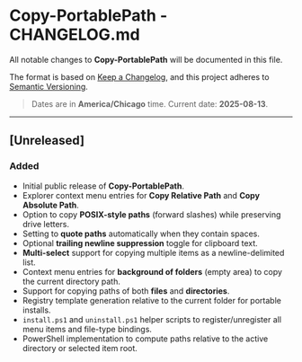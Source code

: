<!--
Copyright (C) 2025 Moko Consulting <hello@mokoconsulting.tech>

This file is part of a Moko Consulting project.

This documentation is free software: you can redistribute it and/or modify
it under the terms of the GNU General Public License as published by
the Free Software Foundation, either version 3 of the License, or
(at your option) any later version.

This documentation is distributed in the hope that it will be useful,
but WITHOUT ANY WARRANTY; without even the implied warranty of
MERCHANTABILITY or FITNESS FOR A PARTICULAR PURPOSE. See the
GNU General Public License for more details.

You should have received a copy of the GNU General Public License
along with this documentation. If not, see <https://www.gnu.org/licenses/>.

SPDX-License-Identifier: GPL-3.0-or-later
-->
# Copy-PortablePath - CHANGELOG.md

All notable changes to **Copy-PortablePath** will be documented in this file.

The format is based on [Keep a Changelog](https://keepachangelog.com/en/1.1.0/),
and this project adheres to [Semantic Versioning](https://semver.org/spec/v2.0.0.html).

> Dates are in **America/Chicago** time. Current date: **2025-08-13**.

---

## [Unreleased]

### Added

* Initial public release of **Copy-PortablePath**.
* Explorer context menu entries for **Copy Relative Path** and **Copy Absolute Path**.
* Option to copy **POSIX-style paths** (forward slashes) while preserving drive letters.
* Setting to **quote paths** automatically when they contain spaces.
* Optional **trailing newline suppression** toggle for clipboard text.
* **Multi-select** support for copying multiple items as a newline-delimited list.
* Context menu entries for **background of folders** (empty area) to copy the current directory path.
* Support for copying paths of both **files** and **directories**.
* Registry template generation relative to the current folder for portable installs.
* `install.ps1` and `uninstall.ps1` helper scripts to register/unregister all menu items and file-type bindings.
* PowerShell implementation to compute paths relative to the active directory or selected item root.

